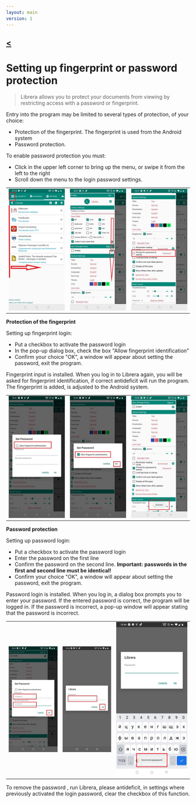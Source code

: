 ```yaml
---
layout: main
version: 1
---
```

[<](/wiki/faq)
---
# Setting up fingerprint or password protection

> Librera allows you to protect your documents from viewing by restricting access with a password or fingerprint.

Entry into the program may be limited to several types of protection, of your choice:

* Protection of the fingerprint. The fingerprint is used from the Android system
* Password protection.

To enable password protection you must:

* Click in the upper left corner to bring up the menu, or swipe it from the left to the right
* Scroll down the menu to the login password settings.

||||
|-|-|-|
|![](1.jpg)|![](2.jpg)|![](3.jpg)|

**Protection of the fingerprint**

Setting up fingerprint login:
* Put a checkbox to activate the password login
* In the pop-up dialog box, check the box "Allow fingerprint identification"
* Confirm your choice "OK", a window will appear about setting the password, exit the program.

Fingerprint input is installed. When you log in to Librera again, you will be asked for fingerprint identification, if correct 
antideficit will run the program. The fingerprint is added, is adjusted to the Android system.

||||
|-|-|-|
|![](4.jpg)|![](5.jpg)|![](7.jpg)|

**Password protection**

Setting up password login:

* Put a checkbox to activate the password login
* Enter the password on the first line
* Confirm the password on the second line. **Important: passwords in the first and second line must be identical!**
* Confirm your choice "OK", a window will appear about setting the password, exit the program.

Password login is installed. When you log in, a dialog box prompts you to enter your password. If the entered password is correct, the program will be logged in. If the password is incorrect, a pop-up window will appear stating that the password is incorrect.

||||
|-|-|-|
|![](6.jpg)|![](8.jpg)|![](9.jpg)|


To remove the password , run Librera, please antideficit, in settings where previously activated the login password, clear the checkbox of this function.
